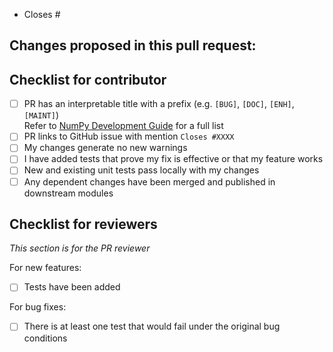 <!--- Until this PR is ready for review, you can include [WIP] in the title, or create a draft PR. -->


<!---
Below is a suggested pull request template. Feel free to add more details you feel are relevant/necessary.

-->

<!--
Please indicate after the # which issue you're closing with this PR, if applicable.
If the PR closes multiple issues, include "Closes" before each one is listed.
You can also link to other issues if necessary, e.g. "See also #1234".

https://help.github.com/articles/closing-issues-using-keywords
-->
- Closes #

<!--
Please give a brief overview of what has changed or been added in the PR.
This can include anything specific the maintainers should be looking for when they review the PR.
-->
Changes proposed in this pull request:
-

## Checklist for contributor

- [ ] PR has an interpretable title with a prefix (e.g. `[BUG]`, `[DOC]`, `[ENH]`, `[MAINT]`)\
Refer to [NumPy Development Guide](https://numpy.org/doc/stable/dev/development_workflow.html#writing-the-commit-message) for a full list
- [ ] PR links to GitHub issue with mention `Closes #XXXX`
- [ ] My changes generate no new warnings
- [ ] I have added tests that prove my fix is effective or that my feature works
- [ ] New and existing unit tests pass locally with my changes
- [ ] Any dependent changes have been merged and published in downstream modules

<!-- To be checked off by reviewers -->
## Checklist for reviewers
_This section is for the PR reviewer_

For new features:
- [ ] Tests have been added

For bug fixes:
- [ ] There is at least one test that would fail under the original bug conditions
